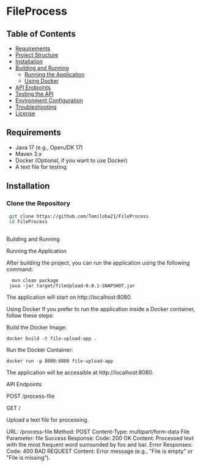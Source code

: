  <h1>FileProcess</h1>

## Table of Contents

- [Requirements](#requirements)
- [Project Structure](#project-structure)
- [Installation](#installation)
- [Building and Running](#building-and-running)
    - [Running the Application](#running-the-application)
    - [Using Docker](#using-docker)
- [API Endpoints](#api-endpoints)
- [Testing the API](#testing-the-api)
- [Environment Configuration](#environment-configuration)
- [Troubleshooting](#troubleshooting)
- [License](#license)

## Requirements

- Java 17 (e.g., OpenJDK 17)
- Maven 3.x
- Docker (Optional, if you want to use Docker)
- A text file for testing


## Installation

### Clone the Repository

 ```bash
  git clone https://github.com/Tomiloba21/FileProcess
  cd FileProcess 
   
 ```

Building and Running

Running the Application


After building the project, you can run the application using the following command:


```shell
  mvn clean package
 java -jar target/fileUpload-0.0.1-SNAPSHOT.jar

```

The application will start on http://localhost:8080.

Using Docker
If you prefer to run the application inside a Docker container, follow these steps:

Build the Docker Image:

```shell
docker build -t file-upload-app .

```
Run the Docker Container:
```shell
docker run -p 8080:8080 file-upload-app
```
The application will be accessible at http://localhost:8080.

API Endpoints

POST /process-file

GET /

Upload a text file for processing.

URL: /process-file
Method: POST
Content-Type: multipart/form-data
File Parameter: file
Success Response:
Code: 200 OK
Content: Processed text with the most frequent word surrounded by foo and bar.
Error Responses:
Code: 400 BAD REQUEST
Content: Error message (e.g., "File is empty" or "File is missing").



